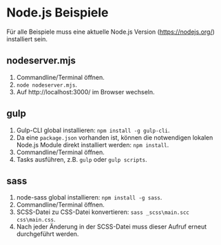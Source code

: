 # Node.js Beispiele

Für alle Beispiele muss eine aktuelle Node.js Version (https://nodejs.org/) installiert sein.

## nodeserver.mjs

1. Commandline/Terminal öffnen.
2. `node nodeserver.mjs`.
3. Auf http://localhost:3000/ im Browser wechseln.

## gulp

1. Gulp-CLI global installieren: `npm install -g gulp-cli`.
2. Da eine ``package.json`` vorhanden ist, können die notwendigen lokalen Node.js Module direkt installiert werden: `npm install`.
3. Commandline/Terminal öffnen.
4. Tasks ausführen, z.B. `gulp` oder `gulp scripts`.

## sass

1. node-sass global installieren: `npm install -g sass`.
2. Commandline/Terminal öffnen.
3. SCSS-Datei zu CSS-Datei konvertieren: `sass _scss\main.scc css\main.css`.
4. Nach jeder Änderung in der SCSS-Datei muss dieser Aufruf erneut durchgeführt werden.
